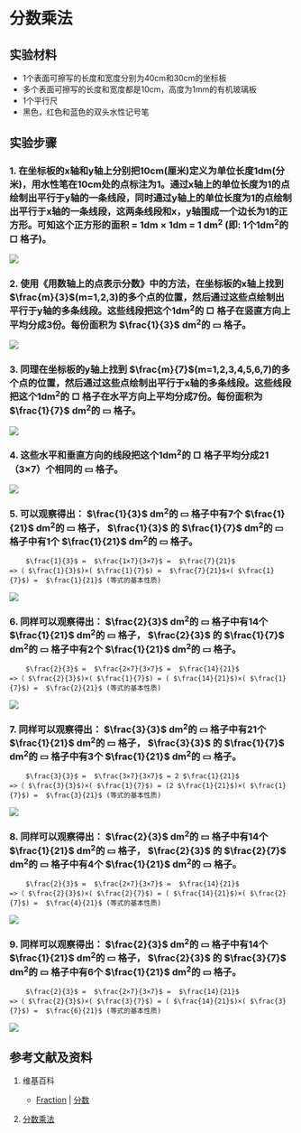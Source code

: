 # 分数乘法

## 实验材料

- 1个表面可擦写的长度和宽度分别为40cm和30cm的坐标板
- 多个表面可擦写的长度和宽度都是10cm，高度为1mm的有机玻璃板
- 1个平行尺
- 黑色，红色和蓝色的双头水性记号笔

## 实验步骤

### 1. 在坐标板的x轴和y轴上分别把10cm(厘米)定义为单位长度1dm(分米)，用水性笔在10cm处的点标注为1。通过x轴上的单位长度为1的点绘制出平行于y轴的一条线段，同时通过y轴上的单位长度为1的点绘制出平行于x轴的一条线段，这两条线段和x，y轴围成一个边长为1的正方形。可知这个正方形的面积 = 1dm × 1dm = 1 dm<sup>2</sup> (即: 1个1dm<sup>2</sup>的 □ 格子)。
![](/images/数系/可比数和不可比数/分数乘法/1a1.jpg)

### 2. 使用《用数轴上的点表示分数》中的方法，在坐标板的x轴上找到 $\frac{m}{3}$(m=1,2,3)的多个点的位置，然后通过这些点绘制出平行于y轴的多条线段。这些线段把这个1dm<sup>2</sup>的 □ 格子在竖直方向上平均分成3份。每份面积为  $\frac{1}{3}$ dm<sup>2</sup>的 ▭ 格子。
![](/images/数系/可比数和不可比数/分数乘法/2a1.jpg)

### 3. 同理在坐标板的y轴上找到 $\frac{m}{7}$(m=1,2,3,4,5,6,7)的多个点的位置，然后通过这些点绘制出平行于x轴的多条线段。这些线段把这个1dm<sup>2</sup>的 □ 格子在水平方向上平均分成7份。每份面积为  $\frac{1}{7}$ dm<sup>2</sup>的 ▭ 格子。
![](/images/数系/可比数和不可比数/分数乘法/3a1.jpg)

### 4. 这些水平和垂直方向的线段把这个1dm<sup>2</sup>的 □ 格子平均分成21（3×7）个相同的 ▭ 格子。
![](/images/数系/可比数和不可比数/分数乘法/4a1.jpg)

### 5. 可以观察得出： $\frac{1}{3}$ dm<sup>2</sup>的 ▭ 格子中有7个  $\frac{1}{21}$ dm<sup>2</sup>的 ▭ 格子， $\frac{1}{3}$ 的  $\frac{1}{7}$ dm<sup>2</sup>的 ▭ 格子中有1个  $\frac{1}{21}$ dm<sup>2</sup>的 ▭ 格子。
	    $\frac{1}{3}$ =  $\frac{1×7}{3×7}$ =  $\frac{7}{21}$
	=>（ $\frac{1}{3}$)×( $\frac{1}{7}$) =  $\frac{7}{21}$×( $\frac{1}{7}$) =  $\frac{1}{21}$ (等式的基本性质)
![](/images/数系/可比数和不可比数/分数乘法/5a1.jpg)

### 6. 同样可以观察得出： $\frac{2}{3}$ dm<sup>2</sup>的 ▭ 格子中有14个  $\frac{1}{21}$ dm<sup>2</sup>的 ▭ 格子， $\frac{2}{3}$ 的  $\frac{1}{7}$ dm<sup>2</sup>的 ▭ 格子中有2个  $\frac{1}{21}$ dm<sup>2</sup>的 ▭ 格子。
	    $\frac{2}{3}$ =  $\frac{2×7}{3×7}$ =  $\frac{14}{21}$
	=>（ $\frac{2}{3}$)×( $\frac{1}{7}$) = ( $\frac{14}{21}$)×( $\frac{1}{7}$) =  $\frac{2}{21}$ (等式的基本性质)
![](/images/数系/可比数和不可比数/分数乘法/6a1.jpg)

### 7. 同样可以观察得出： $\frac{3}{3}$ dm<sup>2</sup>的 ▭ 格子中有21个  $\frac{1}{21}$ dm<sup>2</sup>的 ▭ 格子， $\frac{3}{3}$ 的  $\frac{1}{7}$ dm<sup>2</sup>的 ▭ 格子中有3个  $\frac{1}{21}$ dm<sup>2</sup>的 ▭ 格子。
	    $\frac{3}{3}$ =  $\frac{3×7}{3×7}$ = 2 $\frac{1}{21}$
	=>（ $\frac{3}{3}$)×( $\frac{1}{7}$) = (2 $\frac{1}{21}$)×( $\frac{1}{7}$) =  $\frac{3}{21}$ (等式的基本性质)
![](/images/数系/可比数和不可比数/分数乘法/7a1.jpg)

### 8. 同样可以观察得出： $\frac{2}{3}$ dm<sup>2</sup>的 ▭ 格子中有14个  $\frac{1}{21}$ dm<sup>2</sup>的 ▭ 格子， $\frac{2}{3}$ 的  $\frac{2}{7}$ dm<sup>2</sup>的 ▭ 格子中有4个  $\frac{1}{21}$ dm<sup>2</sup>的 ▭ 格子。
	    $\frac{2}{3}$ =  $\frac{2×7}{3×7}$ =  $\frac{14}{21}$
	=>（ $\frac{2}{3}$)×( $\frac{2}{7}$) = ( $\frac{14}{21}$)×( $\frac{2}{7}$) =  $\frac{4}{21}$ (等式的基本性质)
![](/images/数系/可比数和不可比数/分数乘法/8a1.jpg)

### 9. 同样可以观察得出： $\frac{2}{3}$ dm<sup>2</sup>的 ▭ 格子中有14个  $\frac{1}{21}$ dm<sup>2</sup>的 ▭ 格子， $\frac{2}{3}$ 的  $\frac{3}{7}$ dm<sup>2</sup>的 ▭ 格子中有6个  $\frac{1}{21}$ dm<sup>2</sup>的 ▭ 格子。
	    $\frac{2}{3}$ =  $\frac{2×7}{3×7}$ =  $\frac{14}{21}$
	=>（ $\frac{2}{3}$)×( $\frac{3}{7}$) = ( $\frac{14}{21}$)×( $\frac{3}{7}$) =  $\frac{6}{21}$ (等式的基本性质)
![](/images/数系/可比数和不可比数/分数乘法/9a1.jpg)

## 参考文献及资料

1. 维基百科
	- [Fraction](https://en.wikipedia.org/wiki/Fraction) | [分数](https://zh.wikipedia.org/wiki/%E5%88%86%E6%95%B8) 

2. [分数乘法](https://baike.baidu.com/item/%E5%88%86%E6%95%B0%E4%B9%98%E6%B3%95) 

